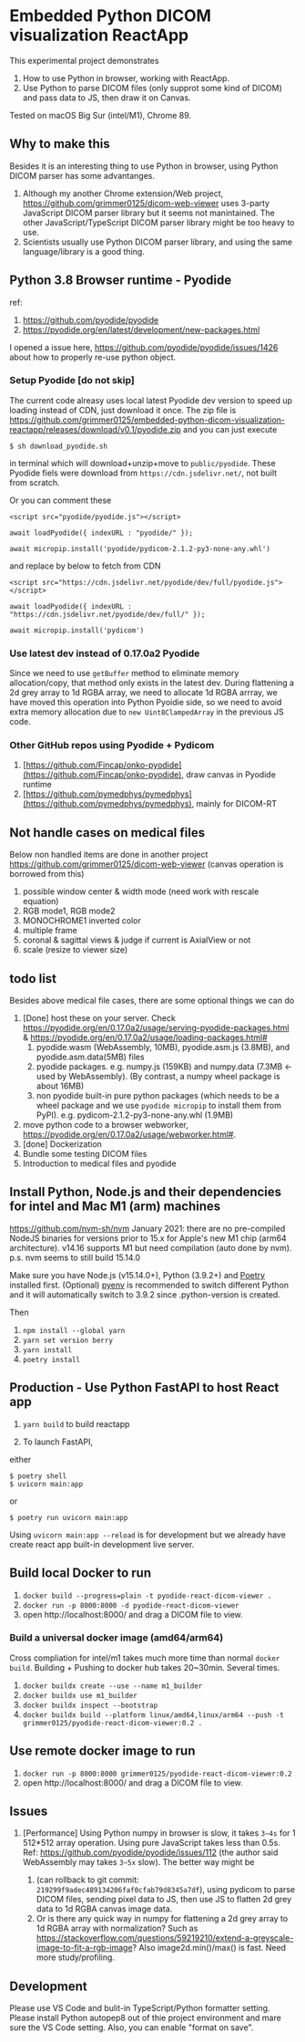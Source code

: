 # Embedded Python DICOM visualization ReactApp

This experimental project demonstrates 
1. How to use Python in browser, working with ReactApp.   
2. Use Python to parse DICOM files (only supprot some kind of DICOM) and pass data to JS, then draw it on Canvas. 

Tested on macOS Big Sur (intel/M1), Chrome 89. 

## Why to make this

Besides it is an interesting thing to use Python in browser, using Python DICOM parser has some advantanges. 
1. Although my another Chrome extension/Web project, https://github.com/grimmer0125/dicom-web-viewer uses 3-party JavaScript DICOM parser library but it seems not manintained. The other JavaScript/TypeScript DICOM parser library might be too heavy to use. 
2. Scientists usually use Python DICOM parser library, and using the same language/library is a good thing. 

## Python 3.8 Browser runtime - Pyodide 

ref: 
1. https://github.com/pyodide/pyodide
2. https://pyodide.org/en/latest/development/new-packages.html

I opened a issue here, https://github.com/pyodide/pyodide/issues/1426 about how to properly re-use python object. 

### Setup Pyodide [do not skip]

The current code alreasy uses local latest Pyodide dev version to speed up loading instead of CDN, just download it once. The zip file is https://github.com/grimmer0125/embedded-python-dicom-visualization-reactapp/releases/download/v0.1/pyodide.zip and you can just execute 

`$ sh download_pyodide.sh` 

in terminal which will download+unzip+move to `public/pyodide`. These Pyodide fiels were download from `https://cdn.jsdelivr.net/`, not built from scratch. 

Or you can comment these
```
<script src="pyodide/pyodide.js"></script>

await loadPyodide({ indexURL : "pyodide/" }); 

await micropip.install('pyodide/pydicom-2.1.2-py3-none-any.whl') 
```

and replace by below to fetch from CDN

```
<script src="https://cdn.jsdelivr.net/pyodide/dev/full/pyodide.js"></script>

await loadPyodide({ indexURL : "https://cdn.jsdelivr.net/pyodide/dev/full/" });

await micropip.install('pydicom') 

```

### Use latest dev instead of 0.17.0a2 Pyodide

Since we need to use `getBuffer` method to eliminate memory allocation/copy, that method only exists in the latest dev. During flattening a 2d grey array to 1d RGBA array, we need to allocate 1d RGBA arrray, we have moved this operation into Python Pyoidie side, so we need to avoid extra memory allocation due to `new Uint8ClampedArray` in the previous JS code. 

### Other GitHub repos using Pyodide + Pydicom
1. [https://github.com/Fincap/onko-pyodide](https://github.com/Fincap/onko-pyodide), draw canvas in Pyodide runtime
2. [https://github.com/pymedphys/pymedphys](https://github.com/pymedphys/pymedphys), mainly for DICOM-RT

## Not handle cases on medical files

Below non handled items are done in another project https://github.com/grimmer0125/dicom-web-viewer (canvas operation is borrowed from this)

1. possible window center & width mode (need work with rescale equation)
2. RGB mode1, RGB mode2
3. MONOCHROME1 inverted color 
4. multiple frame 
5. coronal & sagittal views & judge if current is AxialView or not 
6. scale (resize to viewer size)

##  todo list

Besides above medical file cases, there are some optional things we can do 
1. [Done] host these on your server. Check https://pyodide.org/en/0.17.0a2/usage/serving-pyodide-packages.html & https://pyodide.org/en/0.17.0a2/usage/loading-packages.html#
    1. pyodide.wasm (WebAssembly, 10MB), pyodide.asm.js (3.8MB), and pyodide.asm.data(5MB) files 
    2. pyodide packages. e.g. numpy.js (159KB) and numpy.data (7.3MB <-used by WebAssembly). (By contrast, a numpy wheel package is about 16MB)
    3. non pyodide built-in pure python packages (which needs to be a wheel package and we use `pyodide micropip` to install them from PyPI). e.g. pydicom-2.1.2-py3-none-any.whl (1.9MB) 
3. move python code to a browser webworker, https://pyodide.org/en/0.17.0a2/usage/webworker.html#.  
4. [done] Dockerization
5. Bundle some testing DICOM files
6. Introduction to medical files and pyodide

## Install Python, Node.js and their dependencies for intel and Mac M1 (arm) machines

https://github.com/nvm-sh/nvm January 2021: there are no pre-compiled NodeJS binaries for versions prior to 15.x for Apple's new M1 chip (arm64 architecture). v14.16 supports M1 but need compilation (auto done by nvm). p.s. nvm seems to still build 15.14.0 

Make sure you have Node.js (v15.14.0+), Python (3.9.2+) and [Poetry](https://python-poetry.org/) installed first. (Optional) [pyenv](https://github.com/pyenv/pyenv) is recommended to switch different Python and it will automatically switch to 3.9.2 since .python-version is created. 

Then 
1. `npm install --global yarn`
2. `yarn set version berry`
3. `yarn install`
3. `poetry install`

## Production - Use Python FastAPI to host React app 

1. `yarn build` to build reactapp 

2. To launch FastAPI, 

either 
```
$ poetry shell
$ uvicorn main:app
```
or 
```
$ poetry run uvicorn main:app
```

Using `uvicorn main:app --reload` is for development but we already have create react app built-in development live server.

## Build local Docker to run 

1. `docker build --progress=plain -t pyodide-react-dicom-viewer .` 
2. `docker run -p 8000:8000 -d pyodide-react-dicom-viewer`
3. open http://localhost:8000/ and drag a DICOM file to view. 

### Build a universal docker image (amd64/arm64) 

Cross compliation for intel/m1 takes much more time than normal `docker build`. Building + Pushing to docker hub takes 20~30min. Several times. 

1. `docker buildx create --use --name m1_builder`
2. `docker buildx use m1_builder`
3. `docker buildx inspect --bootstrap`
4. `docker buildx build --platform linux/amd64,linux/arm64 --push -t grimmer0125/pyodide-react-dicom-viewer:0.2 .`

## Use remote docker image to run

1. `docker run -p 8000:8000 grimmer0125/pyodide-react-dicom-viewer:0.2`
2. open http://localhost:8000/ and drag a DICOM file to view. 

## Issues 

1. [Performance] Using Python numpy in browser is slow, it takes `3~4s` for 1 512*512 array operation. Using pure JavaScript takes less than 0.5s. Ref: https://github.com/pyodide/pyodide/issues/112 (the author said WebAssembly may takes `3~5x` slow). The better way might be 

    1. (can rollback to git commit: `219299f9adec489134206faf0cfab79d8345a7df`), using pydicom to parse DICOM files, sending pixel data to JS, then use JS to flatten 2d grey data to 1d RGBA canvas image data.
    2. Or is there any quick way in numpy for flattening a 2d grey array to 1d RGBA array with normalization? Such as https://stackoverflow.com/questions/59219210/extend-a-greyscale-image-to-fit-a-rgb-image? Also image2d.min()/max() is fast. Need more study/profiling.

## Development 

Please use VS Code and bulit-in TypeScript/Python formatter setting. Please install Python autopep8 out of thie project environment and mare sure the VS Code setting. Also, you can enable "format on save". 
